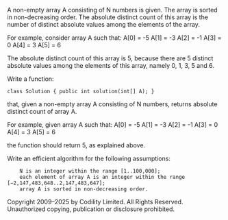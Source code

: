 

A non-empty array A consisting of N numbers is given. The array is sorted in non-decreasing order. The absolute distinct count of this array is the number of distinct absolute values among the elements of the array.

For example, consider array A such that:
A[0] = -5
A[1] = -3
A[2] = -1
A[3] =  0
A[4] =  3
A[5] =  6

The absolute distinct count of this array is 5, because there are 5 distinct absolute values among the elements of this array, namely 0, 1, 3, 5 and 6.

Write a function:

    class Solution { public int solution(int[] A); }

that, given a non-empty array A consisting of N numbers, returns absolute distinct count of array A.

For example, given array A such that:
A[0] = -5
A[1] = -3
A[2] = -1
A[3] =  0
A[4] =  3
A[5] =  6

the function should return 5, as explained above.

Write an efficient algorithm for the following assumptions:

        N is an integer within the range [1..100,000];
        each element of array A is an integer within the range [−2,147,483,648..2,147,483,647];
        array A is sorted in non-decreasing order.

Copyright 2009–2025 by Codility Limited. All Rights Reserved. Unauthorized copying, publication or disclosure prohibited. 